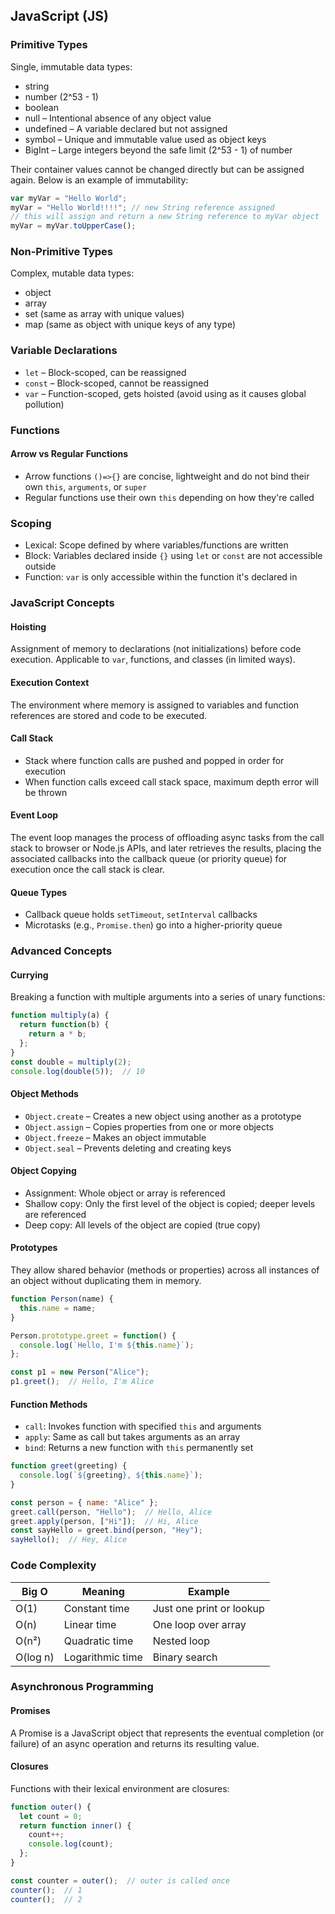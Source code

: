 ## JavaScript (JS)

### Primitive Types
Single, immutable data types:
- string
- number (2^53 - 1)
- boolean
- null – Intentional absence of any object value
- undefined – A variable declared but not assigned
- symbol – Unique and immutable value used as object keys
- BigInt – Large integers beyond the safe limit (2^53 - 1) of number

Their container values cannot be changed directly but can be assigned again. Below is an example of immutability:

```javascript
var myVar = "Hello World";
myVar = "Hello World!!!!"; // new String reference assigned
// this will assign and return a new String reference to myVar object
myVar = myVar.toUpperCase();
```

### Non-Primitive Types
Complex, mutable data types:
- object
- array
- set (same as array with unique values)
- map (same as object with unique keys of any type)

### Variable Declarations
- `let` – Block-scoped, can be reassigned
- `const` – Block-scoped, cannot be reassigned
- `var` – Function-scoped, gets hoisted (avoid using as it causes global pollution)

### Functions
#### Arrow vs Regular Functions
- Arrow functions `()=>{}` are concise, lightweight and do not bind their own `this`, `arguments`, or `super`
- Regular functions use their own `this` depending on how they're called

### Scoping
- Lexical: Scope defined by where variables/functions are written
- Block: Variables declared inside `{}` using `let` or `const` are not accessible outside
- Function: `var` is only accessible within the function it's declared in

### JavaScript Concepts
#### Hoisting
Assignment of memory to declarations (not initializations) before code execution.
Applicable to `var`, functions, and classes (in limited ways).

#### Execution Context
The environment where memory is assigned to variables and function references are stored and code to be executed.

#### Call Stack
- Stack where function calls are pushed and popped in order for execution
- When function calls exceed call stack space, maximum depth error will be thrown

#### Event Loop
The event loop manages the process of offloading async tasks from the call stack to browser or Node.js APIs, and later retrieves the results, placing the associated callbacks into the callback queue (or priority queue) for execution once the call stack is clear.

#### Queue Types
- Callback queue holds `setTimeout`, `setInterval` callbacks
- Microtasks (e.g., `Promise.then`) go into a higher-priority queue

### Advanced Concepts
#### Currying
Breaking a function with multiple arguments into a series of unary functions:
```javascript
function multiply(a) {
  return function(b) {
    return a * b;
  };
}
const double = multiply(2);
console.log(double(5));  // 10
```

#### Object Methods
- `Object.create` – Creates a new object using another as a prototype
- `Object.assign` – Copies properties from one or more objects
- `Object.freeze` – Makes an object immutable
- `Object.seal` – Prevents deleting and creating keys

#### Object Copying
- Assignment: Whole object or array is referenced
- Shallow copy: Only the first level of the object is copied; deeper levels are referenced
- Deep copy: All levels of the object are copied (true copy)

#### Prototypes
They allow shared behavior (methods or properties) across all instances of an object without duplicating them in memory.

```javascript
function Person(name) {
  this.name = name;
}

Person.prototype.greet = function() {
  console.log(`Hello, I'm ${this.name}`);
};

const p1 = new Person("Alice");
p1.greet();  // Hello, I'm Alice
```

#### Function Methods
- `call`: Invokes function with specified `this` and arguments
- `apply`: Same as call but takes arguments as an array
- `bind`: Returns a new function with `this` permanently set

```javascript
function greet(greeting) {
  console.log(`${greeting}, ${this.name}`);
}

const person = { name: "Alice" };
greet.call(person, "Hello");  // Hello, Alice
greet.apply(person, ["Hi"]);  // Hi, Alice
const sayHello = greet.bind(person, "Hey");
sayHello();  // Hey, Alice
```

### Code Complexity
| Big O | Meaning | Example |
|-------|---------|----------|
| O(1) | Constant time | Just one print or lookup |
| O(n) | Linear time | One loop over array |
| O(n²) | Quadratic time | Nested loop |
| O(log n) | Logarithmic time | Binary search |

### Asynchronous Programming
#### Promises
A Promise is a JavaScript object that represents the eventual completion (or failure) of an async operation and returns its resulting value.

#### Closures
Functions with their lexical environment are closures:
```javascript
function outer() {
  let count = 0;
  return function inner() {
    count++;
    console.log(count);
  };
}

const counter = outer();  // outer is called once
counter();  // 1
counter();  // 2
```

